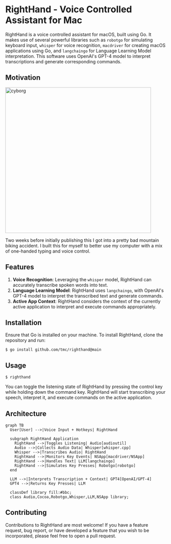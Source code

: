 # RightHand - Voice Controlled Assistant for Mac

RightHand is a voice controlled assistant for macOS, built using Go. It makes use of several powerful libraries such as `robotgo` for simulating keyboard input, `whisper` for voice recognition, `macdriver` for creating macOS applications using Go, and `langchaingo` for Language Learning Model interpretation. This software uses OpenAI's GPT-4 model to interpret transcriptions and generate corresponding commands.

## Motivation

<img width="456" alt="cyborg" src="https://github.com/tmc/righthand/assets/3977/be5d0ce4-9384-48e0-8ff4-2a5563234ca4">

Two weeks before initially publishing this I got into a pretty bad mountain biking accident. I built this for myself to better use my computer with a mix of one-handed typing and voice control.

## Features

1. **Voice Recognition**: Leveraging the `whisper` model, RightHand can accurately transcribe spoken words into text.
2. **Language Learning Model**: RightHand uses `langchaingo`, with OpenAI's GPT-4 model to interpret the transcribed text and generate commands.
3. **Active App Context**: RightHand considers the context of the currently active application to interpret and execute commands appropriately.

## Installation

Ensure that Go is installed on your machine. To install RightHand, clone the repository and run:

```shell
$ go install github.com/tmc/righthand@main
```

## Usage

```shell
$ righthand
```

You can toggle the listening state of RightHand by pressing the control key while holding down the command key. RightHand will start transcribing your speech, interpret it, and execute commands on the active application.

## Architecture

```mermaid
graph TB
  User[User] -->|Voice Input + Hotkeys| RightHand

  subgraph RightHand Application
    RightHand -->|Toggles Listening| Audio[audioutil]
    Audio -->|Collects Audio Data| Whisper[whisper.cpp]
    Whisper -->|Transcribes Audio| RightHand
    RightHand -->|Monitors Key Events| NSApp[macdriver/NSApp]
    RightHand -->|Handles Text| LLM[langchaingo]
    RightHand -->|Simulates Key Presses| Robotgo[robotgo]
  end

  LLM -->|Interprets Transcription + Context| GPT4[OpenAI/GPT-4]
  GPT4 -->|Returns Key Presses| LLM

  classDef library fill:#bbc;
  class Audio,Cocoa,Robotgo,Whisper,LLM,NSApp library;
```

## Contributing

Contributions to RightHand are most welcome! If you have a feature request, bug report, or have developed a feature that you wish to be incorporated, please feel free to open a pull request.

